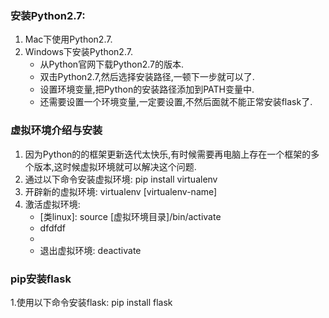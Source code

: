 ### 安装Python2.7:
1. Mac下使用Python2.7.
2. Windows下安装Python2.7.
    * 从Python官网下载Python2.7的版本.
    * 双击Python2.7,然后选择安装路径,一顿下一步就可以了.
    * 设置环境变量,把Python的安装路径添加到PATH变量中.
    * 还需要设置一个环境变量,一定要设置,不然后面就不能正常安装flask了.
    
### 虚拟环境介绍与安装
1. 因为Python的的框架更新迭代太快乐,有时候需要再电脑上存在一个框架的多个版本,这时候虚拟环境就可以解决这个问题.
2. 通过以下命令安装虚拟环境: pip install virtualenv
3. 开辟新的虚拟环境: virtualenv [virtualenv-name]
4. 激活虚拟环境:
    * [类linux]: source [虚拟环境目录]/bin/activate
    * dfdfdf
    * [windows]: df直接进入到虚拟环境的目录,然后执行activate
    * 退出虚拟环境: deactivate

### pip安装flask
1.使用以下命令安装flask: pip install flask